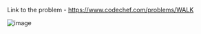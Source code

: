 Link to the problem - https://www.codechef.com/problems/WALK


![image](https://github.com/Haleshot/Competitive-Programming/assets/57552973/3e76ab91-229c-4100-8ee1-e10c946bea23)
